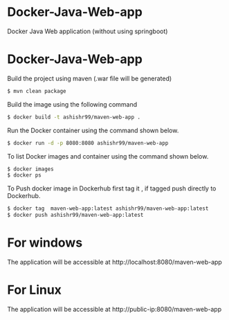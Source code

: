 # Docker-Java-Web-app
Docker Java Web application (without using springboot)

# Docker-Java-Web-app
  

Build the project using maven (.war file will be generated)

```bash
$ mvn clean package
```
Build the image using the following command

```bash
$ docker build -t ashishr99/maven-web-app .
```
Run the Docker container using the command shown below.

```bash
$ docker run -d -p 8080:8080 ashishr99/maven-web-app  
```
To list Docker images and container using the command shown below.

```bash
$ docker images 
$ docker ps 
```
To Push docker image in Dockerhub first tag it , if tagged push directly to Dockerhub.

```bash
$ docker tag  maven-web-app:latest ashishr99/maven-web-app:latest
$ docker push ashishr99/maven-web-app:latest 
```

# For windows
The application will be accessible at http://localhost:8080/maven-web-app

# For Linux
The application will be accessible at http://public-ip:8080/maven-web-app